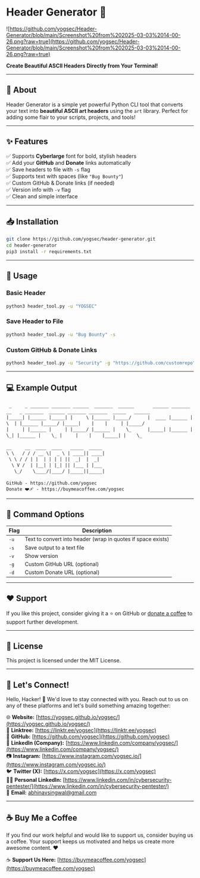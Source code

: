 # Header Generator 🎨  
![https://github.com/yogsec/Header-Generator/blob/main/Screenshot%20from%202025-03-03%2014-00-26.png?raw=true](https://github.com/yogsec/Header-Generator/blob/main/Screenshot%20from%202025-03-03%2014-00-26.png?raw=true)

**Create Beautiful ASCII Headers Directly from Your Terminal!**

---

## 🚀 About  

Header Generator is a simple yet powerful Python CLI tool that converts your text into **beautiful ASCII art headers** using the `art` library. Perfect for adding some flair to your scripts, projects, and tools!

---

## ✨ Features  

✅ Supports **Cyberlarge** font for bold, stylish headers  
✅ Add your **GitHub** and **Donate** links automatically  
✅ Save headers to file with `-s` flag  
✅ Supports text with spaces (like `"Bug Bounty"`)  
✅ Custom GitHub & Donate links (if needed)  
✅ Version info with `-v` flag  
✅ Clean and simple interface  

---

## 📥 Installation  

```bash
git clone https://github.com/yogsec/header-generator.git
cd header-generator
pip3 install -r requirements.txt
```

---

## 🔧 Usage  

### Basic Header  

```bash
python3 header_tool.py -u "YOGSEC"
```

### Save Header to File  

```bash
python3 header_tool.py -u "Bug Bounty" -s
```

### Custom GitHub & Donate Links  

```bash
python3 header_tool.py -u "Security" -g "https://github.com/customrepo" -d "https://donate.link"
```

---

## 💻 Example Output  

```
 _     _ _______ _______ ______  _______  ______       ______ _______ __   _ _______  ______ _______ _______  _____   ______
|_____| |______ |_____| |     \ |______ |_____/      |  ____ |______ | \  | |______ |_____/ |_____|    |    |     | |_____/
|     | |______ |     | |_____/ |______ |    \_      |_____| |______ |  \_| |______ |    \_ |     |    |    |_____| |    \_

__     __  ____  ____   _____  _____ 
\ \   / / / __ \|  _ \ | ____|| ____|
 \ \ / / | |  | | | | ||  _|  |  _|  
  \ V /  | |__| | |_| || |___ | |___ 
   \_/    \____/|____/ |_____||_____|

GitHub - https://github.com/yogsec
Donate ❤️‍🩹 - https://buymeacoffee.com/yogsec
```

---

## 📄 Command Options  

| Flag | Description |
|---|---|
| `-u` | Text to convert into header (wrap in quotes if space exists) |
| `-s` | Save output to a text file |
| `-v` | Show version |
| `-g` | Custom GitHub URL (optional) |
| `-d` | Custom Donate URL (optional) |

---

## ❤️ Support  

If you like this project, consider giving it a ⭐ on GitHub or [donate a coffee](https://buymeacoffee.com/yogsec) to support further development.

---

## 📜 License  

This project is licensed under the MIT License.

---

## 🌟 Let's Connect!

Hello, Hacker! 👋 We'd love to stay connected with you. Reach out to us on any of these platforms and let's build something amazing together:

🌐 **Website:** [https://yogsec.github.io/yogsec/](https://yogsec.github.io/yogsec/)  
📜 **Linktree:** [https://linktr.ee/yogsec](https://linktr.ee/yogsec)  
🔗 **GitHub:** [https://github.com/yogsec](https://github.com/yogsec)  
💼 **LinkedIn (Company):** [https://www.linkedin.com/company/yogsec/](https://www.linkedin.com/company/yogsec/)  
📷 **Instagram:** [https://www.instagram.com/yogsec.io/](https://www.instagram.com/yogsec.io/)  
🐦 **Twitter (X):** [https://x.com/yogsec](https://x.com/yogsec)  
👨‍💼 **Personal LinkedIn:** [https://www.linkedin.com/in/cybersecurity-pentester/](https://www.linkedin.com/in/cybersecurity-pentester/)  
📧 **Email:** abhinavsingwal@gmail.com

---

## ☕ Buy Me a Coffee

If you find our work helpful and would like to support us, consider buying us a coffee. Your support keeps us motivated and helps us create more awesome content. ❤️

☕ **Support Us Here:** [https://buymeacoffee.com/yogsec](https://buymeacoffee.com/yogsec)
